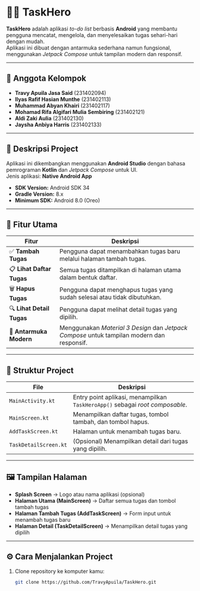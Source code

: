 # 🦸‍♂️ TaskHero

**TaskHero** adalah aplikasi *to-do list* berbasis **Android** yang membantu pengguna mencatat, mengelola, dan menyelesaikan tugas sehari-hari dengan mudah.  
Aplikasi ini dibuat dengan antarmuka sederhana namun fungsional, menggunakan *Jetpack Compose* untuk tampilan modern dan responsif.  

---

## 👥 Anggota Kelompok
- **Travy Apuila Jasa Said** (231402094)  
- **Ilyas Rafif Hasian Munthe** (231402113)  
- **Muhammad Abyan Khairi** (231402117)  
- **Mohamad Rifa Algifari Mulia Sembiring** (231402121)  
- **Aldi Zaki Aulia** (231402130)  
- **Jaysha Anbiya Harris** (231402133)  

---

## 📱 Deskripsi Project
Aplikasi ini dikembangkan menggunakan **Android Studio** dengan bahasa pemrograman **Kotlin** dan *Jetpack Compose* untuk UI.  
Jenis aplikasi: **Native Android App**  
- **SDK Version:** Android SDK 34  
- **Gradle Version:** 8.x  
- **Minimum SDK:** Android 8.0 (Oreo)  

---

## 🌟 Fitur Utama
| Fitur | Deskripsi |
|-------|------------|
| ✅ **Tambah Tugas** | Pengguna dapat menambahkan tugas baru melalui halaman tambah tugas. |
| 📋 **Lihat Daftar Tugas** | Semua tugas ditampilkan di halaman utama dalam bentuk daftar. |
| 🗑️ **Hapus Tugas** | Pengguna dapat menghapus tugas yang sudah selesai atau tidak dibutuhkan. |
| 🔍 **Lihat Detail Tugas** | Pengguna dapat melihat detail tugas yang dipilih. |
| 🎨 **Antarmuka Modern** | Menggunakan *Material 3 Design* dan *Jetpack Compose* untuk tampilan modern dan responsif. |

---

## 🧱 Struktur Project
| File | Deskripsi |
|------|------------|
| `MainActivity.kt` | Entry point aplikasi, menampilkan `TaskHeroApp()` sebagai *root composable*. |
| `MainScreen.kt` | Menampilkan daftar tugas, tombol tambah, dan tombol hapus. |
| `AddTaskScreen.kt` | Halaman untuk menambah tugas baru. |
| `TaskDetailScreen.kt` | (Opsional) Menampilkan detail dari tugas yang dipilih. |

---

## 🖼️ Tampilan Halaman
- **Splash Screen** → Logo atau nama aplikasi (opsional)  
- **Halaman Utama (MainScreen)** → Daftar semua tugas dan tombol tambah tugas  
- **Halaman Tambah Tugas (AddTaskScreen)** → Form input untuk menambah tugas baru  
- **Halaman Detail (TaskDetailScreen)** → Menampilkan detail tugas yang dipilih  

---

## ⚙️ Cara Menjalankan Project
1. Clone repository ke komputer kamu:
   ```bash
   git clone https://github.com/TravyApuila/TaskHero.git
